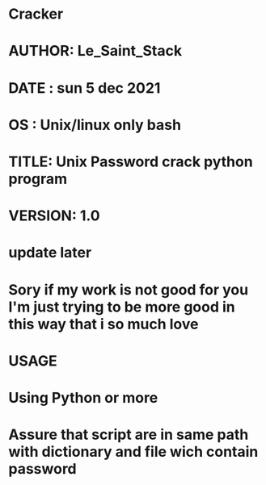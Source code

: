 # Cracker
#
# AUTHOR:  Le_Saint_Stack
# DATE  :  sun 5 dec 2021
# OS    : Unix/linux only bash
#




# TITLE: Unix Password crack python program
# VERSION:  1.0 
# update later

# Sory if my work is not good for you I'm just trying to be more good in this way that i so much love

# USAGE

# Using Python or more
# Assure that script are in same path with dictionary and file wich contain password 
